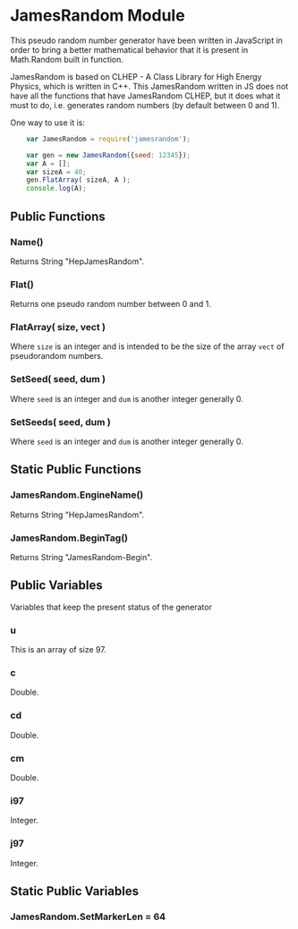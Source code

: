 # JamesRandom Module
This pseudo random number generator have been written in JavaScript in order to bring 
a better mathematical behavior that it is present in Math.Random built in function.

JamesRandom is based on CLHEP - A Class Library for High Energy Physics, which is written in C++.
This JamesRandom written in JS does not have all the functions that have JamesRandom CLHEP, but it does what it must to do, i.e. 
generates random numbers (by default between 0 and 1).
 

One way to use it is:

```javascript
    var JamesRandom = require('jamesrandom');

    var gen = new JamesRandom({seed: 12345});
    var A = [];
    var sizeA = 40;
    gen.FlatArray( sizeA, A );
    console.log(A);
```



## Public Functions

### Name()
Returns String "HepJamesRandom".
### Flat()
Returns one pseudo random number between 0 and 1.
### FlatArray( size, vect ) 
Where ```size``` is an integer and is intended to be the size of the array ```vect``` of pseudorandom numbers. 
### SetSeed( seed, dum )
Where ```seed``` is an integer and ```dum``` is another integer generally 0.
### SetSeeds( seed, dum )
Where ```seed``` is an integer and ```dum``` is another integer generally 0.


## Static Public Functions

### JamesRandom.EngineName()
Returns String "HepJamesRandom".

### JamesRandom.BeginTag()
Returns String "JamesRandom-Begin".

## Public Variables

Variables that keep the present status of the generator

### u
This is an array of size 97.
### c
Double.
### cd
Double.
### cm
Double.
### i97
Integer.
### j97
Integer.

## Static Public Variables

### JamesRandom.SetMarkerLen = 64




